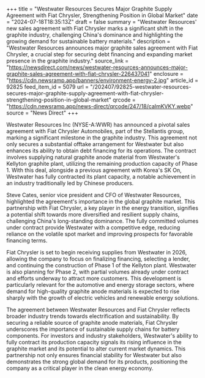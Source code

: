 +++
title = "Westwater Resources Secures Major Graphite Supply Agreement with Fiat Chrysler, Strengthening Position in Global Market"
date = "2024-07-18T18:35:13Z"
draft = false
summary = "Westwater Resources' new sales agreement with Fiat Chrysler marks a significant shift in the graphite industry, challenging China's dominance and highlighting the growing demand for sustainable battery materials."
description = "Westwater Resources announces major graphite sales agreement with Fiat Chrysler, a crucial step for securing debt financing and expanding market presence in the graphite industry."
source_link = "https://newsdirect.com/news/westwater-resources-announces-major-graphite-sales-agreement-with-fiat-chrysler-226437041"
enclosure = "https://cdn.newsramp.app/banners/environment-energy-2.jpg"
article_id = 92825
feed_item_id = 5079
url = "/202407/92825-westwater-resources-secures-major-graphite-supply-agreement-with-fiat-chrysler-strengthening-position-in-global-market"
qrcode = "https://cdn.newsramp.app/news-direct/qrcode/247/18/calmKVKY.webp"
source = "News Direct"
+++

<p>Westwater Resources Inc (NYSE-A:WWR) has announced a pivotal sales agreement with Fiat Chrysler Automobiles, part of the Stellantis group, marking a significant milestone in the graphite industry. This agreement not only secures a substantial offtake arrangement for Westwater but also enhances its ability to obtain debt financing for its operations. The contract involves supplying natural graphite anode material from Westwater's Kellyton graphite plant, utilizing the remaining production capacity of Phase 1. With this deal, alongside a previous agreement with Korea's SK On, Westwater has fully contracted its plant capacity, a notable achievement in an industry traditionally led by Chinese producers.</p><p>Steve Cates, senior vice president and CFO of Westwater Resources, highlighted the agreement's importance in the global graphite market. This partnership with Fiat Chrysler, a key player in the energy transition, signifies a potential shift towards more diversified and resilient supply chains, challenging China's long-standing dominance. The fully committed volumes under contract provide Westwater with a competitive edge, reducing reliance on the volatile spot market and improving prospects for favorable financing terms.</p><p>Fiat Chrysler is set to begin receiving supplies from Westwater in 2026, allowing the company to focus on finalizing financing, selecting a lender, and continuing the construction of Phase 1 of the Kellyton plant. Westwater is also planning for Phase 2, with partial volumes already under contract and efforts underway to attract more customers. This development is particularly relevant for the automotive and energy storage sectors, where demand for high-quality graphite anode materials is expected to rise sharply with the growth of electric vehicles and renewable energy solutions.</p><p>The agreement between Westwater Resources and Fiat Chrysler reflects broader industry trends towards electrification and sustainability. By securing a reliable source of graphite anode materials, Fiat Chrysler underscores the importance of sustainable supply chains for battery components. For investors and industry stakeholders, Westwater's ability to fully contract its production capacity signals its rising influence in the graphite market and its potential to alter current market dynamics. This partnership not only ensures financial stability for Westwater but also demonstrates the strong global demand for its products, positioning the company as a critical player in the clean energy economy.</p>